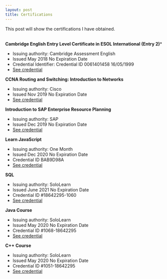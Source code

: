 ```yaml
---
layout: post
title: Certifications
---
```


This post will show the certifications I have obtained.
<br><br>

**Cambridge English Entry Level Certificate in ESOL International (Entry 2)***
- Issuing authority: Cambridge Assessment English
- Issued May 2018 No Expiration Date
- Credential Identifier: Credential ID 0061401458 16/05/1999
- [See credential](https://yanyao.me/assets/cert/cambridge_english.pdf)

**CCNA Routing and Switching: Introduction to Networks**
- Issuing authority: Cisco
- Issued Nov 2019 No Expiration Date
- [See credential](https://yanyao.me/assets/cert/ER%20YanYao-CIS3201-AUG2019--certificate.pdf)

**Introduction to SAP Enterprise Resource Planning**
- Issuing authority: SAP
- Issued Dec 2019 No Expiration Date
- [See credential](https://yanyao.me/assets/cert/SAP%20ERP%20Cert.pdf)

**Learn JavaScript**
- Issuing authority: One Month
- Issued Dec 2020 No Expiration Date
- Credential ID BAB9D98A
- [See credential](https://www.sololearn.com/certificates/course/en/18642295/1060/landscape/png)

**SQL**
- Issuing authority: SoloLearn
- Issued June 2021 No Expiration Date
- Credential ID #18642295-1060
- [See credential](https://www.sololearn.com/certificates/course/en/18642295/1060/landscape/png)

**Java Course**
- Issuing authority: SoloLearn
- Issued May 2020 No Expiration Date
- Credential ID #1068-18642295
- [See credential](https://www.sololearn.com/Certificate/1068-18642295/jpg/)

**C++ Course**
- Issuing authority: SoloLearn
- Issued May 2020 No Expiration Date
- Credential ID #1051-18642295
- [See credential](https://www.sololearn.com/Certificate/1051-18642295/jpg/)
